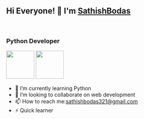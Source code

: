 ### <h2>Hi Everyone! 👋 I'm [SathishBodas](https://github.com/SathishBodas)</h2><br>
<h3>Python Developer</h3>
<a href=https://www.linkedin.com/in/sathish-bodas-30b564260/><img src='https://techstory.in/wp-content/uploads/2021/12/Linkedin-Logo.png' width='75'></a>
 <a herf='https://github.com/SathishBodas'><img src='https://encrypted-tbn0.gstatic.com/images?q=tbn:ANd9GcRV42ikr2UR7zq-EYqyFoUuKGdhM0_1d7s68g&usqp=CAU' width='75px'></a>



<!--
**SathishBodas/SathishBodas** is a ✨ _special_ ✨ repository because its `README.md` (this file) appears on your GitHub profile.

Here are some ideas to get you started:

- 🔭 I’m currently working on ...
- 🌱 I’m currently learning Python
- 👯 I’m looking to collaborate on web development
- 🤔 I’m looking for help with ...
- 💬 Ask me about ...
- 📫 How to reach me:sathishbodas321@gmail.com
- 😄 Pronouns: ...
- ⚡ Quick learner
-->

- 🌱 I’m currently learning Python
- 👯 I’m looking to collaborate on web development
- 📫 How to reach me:sathishbodas321@gmail.com
- ⚡ Quick learner
